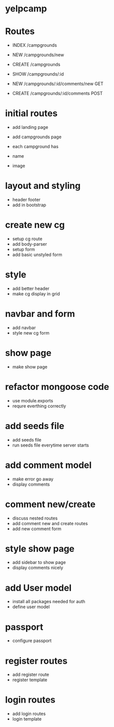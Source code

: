 # yelpcamp

# Routes

* INDEX  /campgrounds
* NEW    /campgrounds/new
* CREATE /campgrounds
* SHOW   /campgrounds/:id

* NEW    /campgrounds/:id/comments/new  GET
* CREATE /campgrounds/:id/comments	  POST

# initial routes
* add landing page
* add campgrounds page

* each campground has
* name
* image

# layout and styling

* header footer
* add in bootstrap


# create new cg
* setup cg route
* add body-parser
* setup form
* add basic unstyled form


# style
* add better header
* make cg display in grid

# navbar and form
* add navbar
* style new cg form

# show page
* make show page

# refactor mongoose code
* use module.exports
* requre everthing correctly

# add seeds file
* add seeds file
* run seeds file everytime server starts

# add comment model
* make error go away
* display comments

# comment new/create
* discuss nested routes
* add comment new and create routes
* add new comment form

# style show page

* add sidebar to show page
* display comments nicely

# add User model

* install all packages needed for auth
* define user model

# passport

* configure passport

# register routes

* add register route
* register template

# login routes

* add login routes
* login template